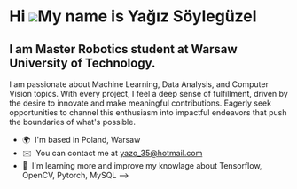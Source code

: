 Hi ![](https://user-images.githubusercontent.com/18350557/176309783-0785949b-9127-417c-8b55-ab5a4333674e.gif)My name is Yağız Söylegüzel
========================================================================================================================================

I am Master Robotics student at Warsaw University of Technology.
----------------------------------------------------------------

I am passionate about Machine Learning, Data Analysis, and Computer Vision topics. With every project, I feel a deep sense of fulfillment, driven by the desire to innovate and make meaningful contributions. Eagerly seek opportunities to channel this enthusiasm into impactful endeavors that push the boundaries of what's possible.

*   🌍  I'm based in Poland, Warsaw
*   ✉️  You can contact me at [yazo\_35@hotmail.com](mailto:yazo_35@hotmail.com)
*   🧠  I'm learning more and improve my knowlage about Tensorflow, OpenCV, Pytorch, MySQL
-->
